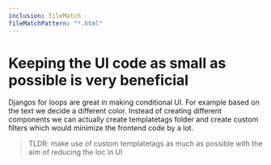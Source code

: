 ```yaml
---
inclusion: fileMatch
fileMatchPattern: "*.html"
---
```


# Keeping the UI code as small as possible is very beneficial

Djangos for loops are great in making conditional UI. For example based on the text we decide a different color. Instead of creating different components we can actually create templatetags folder and create custom filters which would minimize the frontend code by a lot.

> TLDR: make use of custom templatetags as much as possible with the aim of reducing the loc in UI